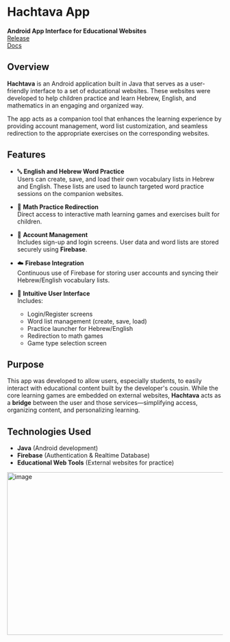 # Hachtava App
**Android App Interface for Educational Websites**\
[Release](https://github.com/TalBenAmii/HachtavaAndroid/releases/latest)\
[Docs](docs.pdf)

## Overview

**Hachtava** is an Android application built in Java that serves as a user-friendly interface to a set of educational websites. These websites were developed to help children practice and learn Hebrew, English, and mathematics in an engaging and organized way.

The app acts as a companion tool that enhances the learning experience by providing account management, word list customization, and seamless redirection to the appropriate exercises on the corresponding websites.

## Features

- 🔤 **English and Hebrew Word Practice**  
  Users can create, save, and load their own vocabulary lists in Hebrew and English. These lists are used to launch targeted word practice sessions on the companion websites.

- 🔢 **Math Practice Redirection**  
  Direct access to interactive math learning games and exercises built for children.

- 👤 **Account Management**  
  Includes sign-up and login screens. User data and word lists are stored securely using **Firebase**.

- ☁️ **Firebase Integration**  
  Continuous use of Firebase for storing user accounts and syncing their Hebrew/English vocabulary lists.

- 📱 **Intuitive User Interface**  
  Includes:
  - Login/Register screens  
  - Word list management (create, save, load)  
  - Practice launcher for Hebrew/English  
  - Redirection to math games  
  - Game type selection screen  

## Purpose

This app was developed to allow users, especially students, to easily interact with educational content built by the developer's cousin. While the core learning games are embedded on external websites, **Hachtava** acts as a **bridge** between the user and those services—simplifying access, organizing content, and personalizing learning.

## Technologies Used

- **Java** (Android development)
- **Firebase** (Authentication & Realtime Database)
- **Educational Web Tools** (External websites for practice)

<img width="530" height="380" alt="image" src="https://github.com/user-attachments/assets/ef64ef91-7f81-4202-ae7f-cb9b93c1a162" />
